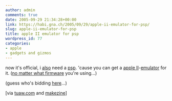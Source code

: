 ```yaml
---
author: admin
comments: true
date: 2005-09-29 21:34:28+00:00
link: https://habi.gna.ch/2005/09/29/apple-ii-emulator-for-psp/
slug: apple-ii-emulator-for-psp
title: apple II emulator for psp
wordpress_id: 77
categories:
- apple
- gadgets and gizmos
---
```



now it's official, i [also](http://moblog.co.uk/view.php?id=97308) need a [psp](http://www.amazon.de/exec/obidos/redirect?tag=habignach-20%26link_code=xm2%26camp=2025%26creative=165953%26path=http://www.amazon.de/gp/redirect.html%253fASIN=B0007VCZFK%2526tag=habignach-20%2526lcode=xm2%2526cID=2025%2526ccmID=165953%2526location=/o/ASIN/B0007VCZFK%25253FSubscriptionId=02ZH6J1W0649DTNS6002). 'cause you can get a [apple II](http://images.google.com/images?q=apple+II&ie=UTF-8&oe=UTF-8)-[emulator](http://www.dcemu.co.uk/vbulletin/showthread.php?s=&threadid=11436) for it. ([no matter what firmware](http://pspupdates.qj.net/2005/09/working-psp-firmware-20-to-150.html) you're using...)
  
(guess who's bidding [here](http://ricardo.ch/cgi-bin/auk?cmd=viewcat;OrderBy=CloseTime;SortOrder=1;catid=135008739;list=1;list_flag=1039;lng=de;lotid=389970347;perlist=30;)...)



[via [tuaw.com](http://www.tuaw.com/2005/09/29/apple-2-emulator-for-the-psp/) and [makezine](http://www.makezine.com/blog/archive/2005/09/working_psp_firmware_20_to_150.html?CMP=OTC-0D6B48984890)]

